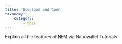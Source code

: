 ```yaml
---
title: 'Download and Open'
taxonomy:
    category:
        - docs
---
```


Explain all the features of NEM via Nanowallet Tutorials